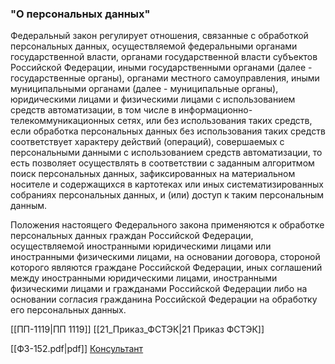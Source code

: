 ### **"О персональных данных"**

Федеральный закон регулирует отношения, связанные с обработкой персональных данных, осуществляемой федеральными органами государственной власти, органами государственной власти субъектов Российской Федерации, иными государственными органами (далее - государственные органы), органами местного самоуправления, иными муниципальными органами (далее - муниципальные органы), юридическими лицами и физическими лицами с использованием средств автоматизации, в том числе в информационно-телекоммуникационных сетях, или без использования таких средств, если обработка персональных данных без использования таких средств соответствует характеру действий (операций), совершаемых с персональными данными с использованием средств автоматизации, то есть позволяет осуществлять в соответствии с заданным алгоритмом поиск персональных данных, зафиксированных на материальном носителе и содержащихся в картотеках или иных систематизированных собраниях персональных данных, и (или) доступ к таким персональным данным.

Положения настоящего Федерального закона применяются к обработке персональных данных граждан Российской Федерации, осуществляемой иностранными юридическими лицами или иностранными физическими лицами, на основании договора, стороной которого являются граждане Российской Федерации, иных соглашений между иностранными юридическими лицами, иностранными физическими лицами и гражданами Российской Федерации либо на основании согласия гражданина Российской Федерации на обработку его персональных данных.

[[ПП-1119|ПП 1119]]
[[21_Приказ_ФСТЭК|21 Приказ ФСТЭК]]

[[ФЗ-152.pdf|pdf]]
[Консультант](http://www.consultant.ru/document/cons_doc_LAW_61801/)

